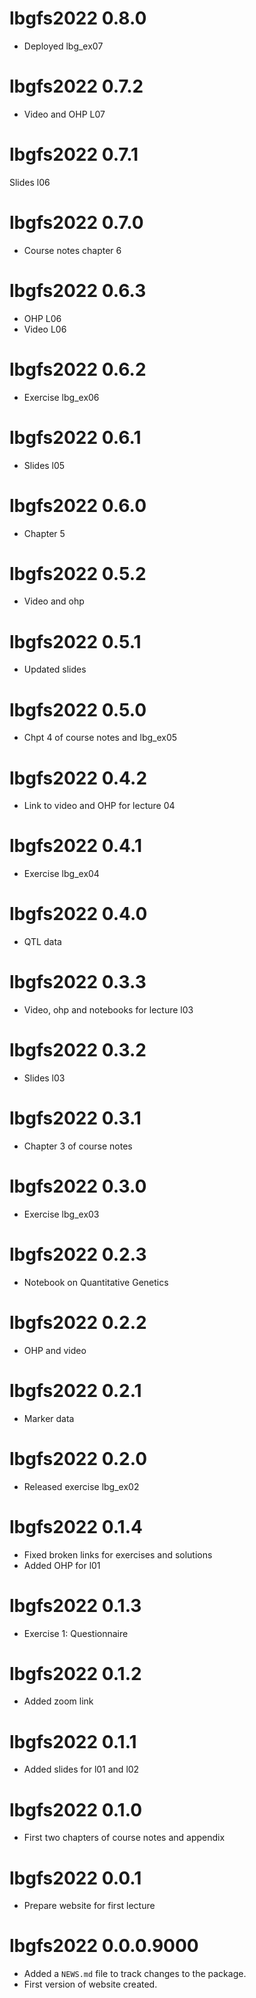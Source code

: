 # lbgfs2022 0.8.0

* Deployed lbg_ex07

# lbgfs2022 0.7.2

* Video and OHP L07

# lbgfs2022 0.7.1

Slides l06

# lbgfs2022 0.7.0

* Course notes chapter 6

# lbgfs2022 0.6.3

* OHP L06
* Video L06

# lbgfs2022 0.6.2

* Exercise lbg_ex06

# lbgfs2022 0.6.1

* Slides l05

# lbgfs2022 0.6.0

*  Chapter 5

# lbgfs2022 0.5.2

* Video and ohp

# lbgfs2022 0.5.1

* Updated slides

# lbgfs2022 0.5.0

* Chpt 4 of course notes and lbg_ex05

# lbgfs2022 0.4.2

* Link to video and OHP for lecture 04

# lbgfs2022 0.4.1

* Exercise lbg_ex04

# lbgfs2022 0.4.0

* QTL data

# lbgfs2022 0.3.3

* Video, ohp and notebooks for lecture l03 

# lbgfs2022 0.3.2

* Slides l03

# lbgfs2022 0.3.1

* Chapter 3 of course notes

# lbgfs2022 0.3.0

* Exercise lbg_ex03

# lbgfs2022 0.2.3

* Notebook on Quantitative Genetics

# lbgfs2022 0.2.2

* OHP and video

# lbgfs2022 0.2.1

* Marker data

# lbgfs2022 0.2.0

* Released exercise lbg_ex02

# lbgfs2022 0.1.4

* Fixed broken links for exercises and solutions
* Added OHP for l01

# lbgfs2022 0.1.3

* Exercise 1: Questionnaire

# lbgfs2022 0.1.2

* Added zoom link

# lbgfs2022 0.1.1

* Added slides for l01 and l02

# lbgfs2022 0.1.0

* First two chapters of course notes and appendix

# lbgfs2022 0.0.1

* Prepare website for first lecture

# lbgfs2022 0.0.0.9000

* Added a `NEWS.md` file to track changes to the package.
* First version of website created.
